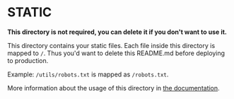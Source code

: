 # STATIC

**This directory is not required, you can delete it if you don't want to use it.**

This directory contains your static files.
Each file inside this directory is mapped to `/`.
Thus you'd want to delete this README.md before deploying to production.

Example: `/utils/robots.txt` is mapped as `/robots.txt`.

More information about the usage of this directory in [the documentation](https://nuxtjs.org/guide/assets#static).
